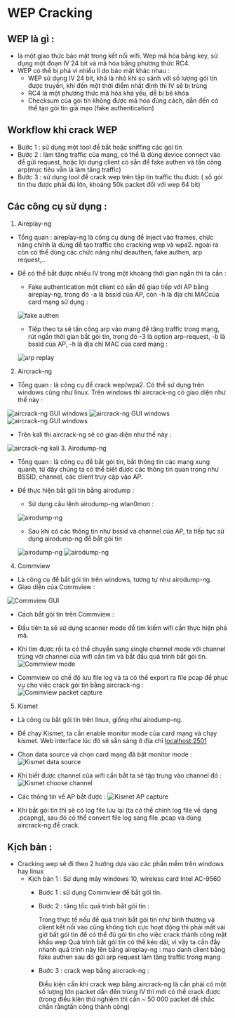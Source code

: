 # WEP Cracking
## WEP là gì :
- là một giao thức bảo mật trong kết nối wifi. Wep mã hóa bằng key, sử dụng một đoạn IV 24 bit và mã hóa bằng phương thức RC4.
- WEP có thể bị phá vì nhiều lí do bảo mật khác nhau :
  - WEP sử dụng IV 24 bit, khá là nhỏ khi so sánh với số lượng gói tin được truyền, khi đến một thời điểm nhất định thì IV sẽ bị trùng 
  - RC4 là một phương thức mã hóa khá yếu, dễ bị bẻ khóa
  - Checksum của gói tin không được mã hóa đúng cách, dẫn đến có thể tạo gói tin giả mạo (fake authentication) 
## Workflow khi crack WEP
- Bước 1 : sử dụng một tool để bắt hoặc sniffing các gói tin 
- Bước 2 : làm tăng traffic của mạng, có thể là dùng device connect vào để gửi request, hoặc lợi dụng client có sẵn để fake authen và tấn công arp(mục tiêu vẫn là làm tăng traffic)
- Bước 3 : sử dụng tool để crack wep trên tập tin traffic thu được ( số gói tin thu được phải đủ lớn, khoảng 50k packet đối với wep 64 bit) 
## Các công cụ sử dụng :
1. Aireplay-ng
- Tổng quan : aireplay-ng là công cụ dùng để inject vào frames, chức năng chính là dùng để tạo traffic cho cracking wep và wpa2. ngoài ra còn có thể dùng các chức năng như deauthen, fake authen, arp request,…
- Để có thể bắt được nhiều IV trong một khoảng thời gian ngắn thì ta cần :
  - Fake authentication một client có sẵn để giao tiếp với AP bằng aireplay-ng, trong đó -a là bssid của AP,  còn -h là địa chỉ MACcủa card mạng sử dụng :
  
  ![fake authen](https://github.com/annapsyktova/wepcracking/blob/img/1.png)
  - Tiếp theo ta sẽ tấn công arp vào mạng để tăng traffic trong mạng,  rút ngắn thời gian bắt gói tin, trong đó -3 là option arp-request, -b là bssid của AP, -h là địa chỉ MAC của card mạng :
  
  ![arp replay](https://github.com/annapsyktova/wepcracking/blob/img/2.png)
  
2. Aircrack-ng
- Tổng quan : là công cụ để crack wep/wpa2.  Có thể sử dụng trên windows cũng như linux. Trên windows thì aircrack-ng có giao diện như thế này :

![aircrack-ng GUI windows](https://github.com/annapsyktova/wepcracking/blob/img/3.png)
![aircrack-ng GUI windows](https://github.com/annapsyktova/wepcracking/blob/img/4.png)
![aircrack-ng GUI windows](https://github.com/annapsyktova/wepcracking/blob/img/5.png)
- Trên kali thì aircrack-ng sẽ có giao diện như thế này :

![aircrack-ng kali](https://github.com/annapsyktova/wepcracking/blob/img/6.png)
3. Airodump-ng
- Tổng quan : là công cụ để bắt gói tin, bắt thông tin các mạng xung quanh, từ đây chúng ta có thể biết được các thông tin quan trọng như BSSID, channel, các client truy cập vào AP.
- Để thực hiện bắt gói tin bằng airodump :
  - Sử dụng câu lệnh airodump-ng wlan0mon :
  
  ![airodump-ng](https://github.com/annapsyktova/wepcracking/blob/img/7.png)
  - Sau khi có các thông tin như bssid và channel của AP,  ta tiếp tục sử dụng airodump-ng để bắt gói tin
  
  ![airodump-ng](https://github.com/annapsyktova/wepcracking/blob/img/8.png)
  ![airodump-ng](https://github.com/annapsyktova/wepcracking/blob/img/9.png)
4. Commview
- Là công cụ để bắt gói tin trên windows, tương tự như airodump-ng.
- Giao diện của Commview :

![Commview GUI](https://github.com/annapsyktova/wepcracking/blob/img/10.png)
- Cách bắt gói tin trên Commview :
- Đầu tiên ta sẽ sử dụng scanner mode để tìm kiếm wifi cần thực hiện phá mã.
- Khi tìm được rồi ta có thể chuyển sang single channel mode với channel trùng với channel của wifi cần tìm và bắt đầu quá trình bắt gói tin.
![Commview mode](https://github.com/annapsyktova/wepcracking/blob/img/11.png)

- Commview có chế độ lưu file log và ta có thể export ra file pcap để phục vụ cho việc crack gói tin bằng aircrack-ng :
![Commview packet capture](https://github.com/annapsyktova/wepcracking/blob/img/12.png)

5. Kismet
- Là công cụ bắt gói tin trên linux, giống như airodump-ng.
- Để chạy Kismet, ta cần enable monitor mode của card mạng và chạy kismet. Web interface lúc đó sẽ sẵn sàng ở địa chỉ [localhost:2501](http:\\localhost:2501)
- Chọn data source và chọn card mạng đã bật monitor mode :
![Kismet data source](https://github.com/annapsyktova/wepcracking/blob/img/13.png)

- Khi biết được channel của wifi cần bắt ta sẽ tập trung vào channel đó :
![Kismet choose channel](https://github.com/annapsyktova/wepcracking/blob/img/14.png)

- Các thông tin về AP bắt được : 
![Kismet AP capture](https://github.com/annapsyktova/wepcracking/blob/img/15.png)

- Khi bắt gói tin thì sẽ có log file lưu lại (ta có thể chỉnh log file về dạng .pcapng),  sau đó có thể convert file log sang file .pcap và dùng aircrack-ng để crack.

## Kịch bản :

- Cracking wep sẽ đi theo 2 hướng dựa vào các phần mềm trên windows hay linux
  - Kịch bản 1 : Sử dụng máy windows 10, wireless card Intel AC-9560
    - Bước 1 : sử dụng Commview để bắt gói tin.
    - Bước 2 : tăng tốc quá trình bắt gói tin : 
      
      Trong thực tế nếu để quá trình bắt gói tin như bình thường và client kết nối vào cũng không tích cực hoạt động thì phải mất vài giờ bắt gói tin để có thể đủ gói tin cho việc crack thành công mật khẩu wep 
      Quá trình bắt gói tin có thể kéo dài, vì vậy ta cần đẩy nhanh quá trình này lên bằng aireplay-ng  :  mạo danh client bằng fake authen sau đó gửi arp request làm tăng traffic trong mạng 
    - Bước 3 : crack wep bằng aircrack-ng :
    
      Điều kiện cần khi crack wep bằng aircrack-ng là cần phải có một số lượng lớn packet dẫn đến trùng IV thì mới có thể crack được (trong điều kiện thử nghiệm thì cần ~ 50 000 packet để chắc chắn rằngtấn công thành công) 
